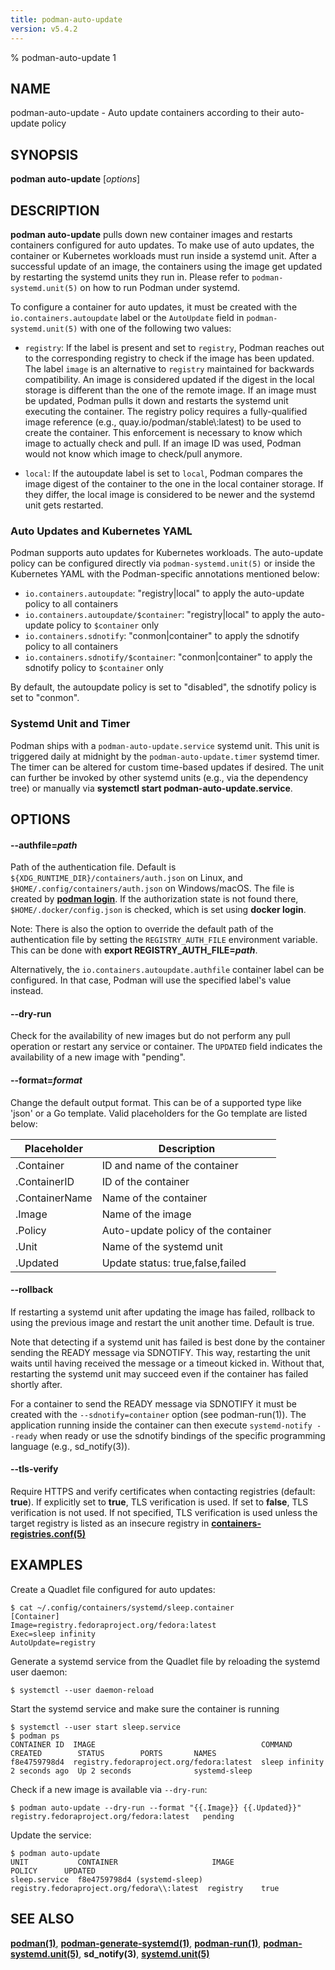 ```yaml
---
title: podman-auto-update
version: v5.4.2
---
```


% podman-auto-update 1

## NAME
podman\-auto-update - Auto update containers according to their auto-update policy

## SYNOPSIS
**podman auto-update** [*options*]

## DESCRIPTION
**podman auto-update** pulls down new container images and restarts containers configured for auto updates.
To make use of auto updates, the container or Kubernetes workloads must run inside a systemd unit.
After a successful update of an image, the containers using the image get updated by restarting the systemd units they run in.
Please refer to `podman-systemd.unit(5)` on how to run Podman under systemd.

To configure a container for auto updates, it must be created with the `io.containers.autoupdate` label or the `AutoUpdate` field in `podman-systemd.unit(5)` with one of the following two values:

* `registry`: If the label is present and set to `registry`, Podman reaches out to the corresponding registry to check if the image has been updated.
The label `image` is an alternative to `registry` maintained for backwards compatibility.
An image is considered updated if the digest in the local storage is different than the one of the remote image.
If an image must be updated, Podman pulls it down and restarts the systemd unit executing the container.
The registry policy requires a fully-qualified image reference (e.g., quay.io/podman/stable\\:latest) to be used to create the container.
This enforcement is necessary to know which image to actually check and pull.
If an image ID was used, Podman would not know which image to check/pull anymore.

* `local`: If the autoupdate label is set to `local`, Podman compares the image digest of the container to the one in the local container storage.
If they differ, the local image is considered to be newer and the systemd unit gets restarted.

### Auto Updates and Kubernetes YAML

Podman supports auto updates for Kubernetes workloads.  The auto-update policy can be configured directly via `podman-systemd.unit(5)` or inside the Kubernetes YAML with the Podman-specific annotations mentioned below:

* `io.containers.autoupdate`: "registry|local" to apply the auto-update policy to all containers
* `io.containers.autoupdate/$container`: "registry|local" to apply the auto-update policy to `$container` only
* `io.containers.sdnotify`: "conmon|container" to apply the sdnotify policy to all containers
* `io.containers.sdnotify/$container`: "conmon|container" to apply the sdnotify policy to `$container` only

By default, the autoupdate policy is set to "disabled", the sdnotify policy is set to "conmon".

### Systemd Unit and Timer

Podman ships with a `podman-auto-update.service` systemd unit. This unit is triggered daily at midnight by the `podman-auto-update.timer` systemd timer.
The timer can be altered for custom time-based updates if desired.
The unit can further be invoked by other systemd units (e.g., via the dependency tree) or manually via **systemctl start podman-auto-update.service**.

## OPTIONS


[//]: # (BEGIN included file options/authfile.md)
#### **--authfile**=*path*

Path of the authentication file. Default is `${XDG_RUNTIME_DIR}/containers/auth.json` on Linux, and `$HOME/.config/containers/auth.json` on Windows/macOS.
The file is created by **[podman login](podman-login.1.md)**. If the authorization state is not found there, `$HOME/.docker/config.json` is checked, which is set using **docker login**.

Note: There is also the option to override the default path of the authentication file by setting the `REGISTRY_AUTH_FILE` environment variable. This can be done with **export REGISTRY_AUTH_FILE=_path_**.

[//]: # (END   included file options/authfile.md)

Alternatively, the `io.containers.autoupdate.authfile` container label can be configured.  In that case, Podman will use the specified label's value instead.

#### **--dry-run**

Check for the availability of new images but do not perform any pull operation or restart any service or container.
The `UPDATED` field indicates the availability of a new image with "pending".

#### **--format**=*format*

Change the default output format.  This can be of a supported type like 'json' or a Go template.
Valid placeholders for the Go template are listed below:

| **Placeholder** | **Description**                        |
| --------------- | -------------------------------------- |
| .Container      | ID and name of the container           |
| .ContainerID    | ID of the container                    |
| .ContainerName  | Name of the container                  |
| .Image          | Name of the image                      |
| .Policy         | Auto-update policy of the container    |
| .Unit           | Name of the systemd unit               |
| .Updated        | Update status: true,false,failed       |

#### **--rollback**

If restarting a systemd unit after updating the image has failed, rollback to using the previous image and restart the unit another time.  Default is true.

Note that detecting if a systemd unit has failed is best done by the container sending the READY message via SDNOTIFY.
This way, restarting the unit waits until having received the message or a timeout kicked in.
Without that, restarting the systemd unit may succeed even if the container has failed shortly after.

For a container to send the READY message via SDNOTIFY it must be created with the `--sdnotify=container` option (see podman-run(1)).
The application running inside the container can then execute `systemd-notify --ready` when ready or use the sdnotify bindings of the specific programming language (e.g., sd_notify(3)).


[//]: # (BEGIN included file options/tls-verify.md)
#### **--tls-verify**

Require HTTPS and verify certificates when contacting registries (default: **true**).
If explicitly set to **true**, TLS verification is used.
If set to **false**, TLS verification is not used.
If not specified, TLS verification is used unless the target registry
is listed as an insecure registry in **[containers-registries.conf(5)](https://github.com/containers/image/blob/main/docs/containers-registries.conf.5.md)**

[//]: # (END   included file options/tls-verify.md)

## EXAMPLES

Create a Quadlet file configured for auto updates:
```
$ cat ~/.config/containers/systemd/sleep.container
[Container]
Image=registry.fedoraproject.org/fedora:latest
Exec=sleep infinity
AutoUpdate=registry
```

Generate a systemd service from the Quadlet file by reloading the systemd user daemon:
```
$ systemctl --user daemon-reload
```

Start the systemd service and make sure the container is running
```
$ systemctl --user start sleep.service
$ podman ps
CONTAINER ID  IMAGE                                     COMMAND         CREATED        STATUS        PORTS       NAMES
f8e4759798d4  registry.fedoraproject.org/fedora:latest  sleep infinity  2 seconds ago  Up 2 seconds              systemd-sleep
```

Check if a new image is available via `--dry-run`:
```
$ podman auto-update --dry-run --format "{{.Image}} {{.Updated}}"
registry.fedoraproject.org/fedora:latest   pending
```

Update the service:
```
$ podman auto-update
UNIT           CONTAINER                     IMAGE                                     POLICY      UPDATED
sleep.service  f8e4759798d4 (systemd-sleep)  registry.fedoraproject.org/fedora\\:latest  registry    true
```

## SEE ALSO
**[podman(1)](podman.1.md)**, **[podman-generate-systemd(1)](podman-generate-systemd.1.md)**, **[podman-run(1)](podman-run.1.md)**, **[podman-systemd.unit(5)](podman-systemd.unit.5.md)**, **sd_notify(3)**, **[systemd.unit(5)](https://www.freedesktop.org/software/systemd/man/systemd.unit.html)**
